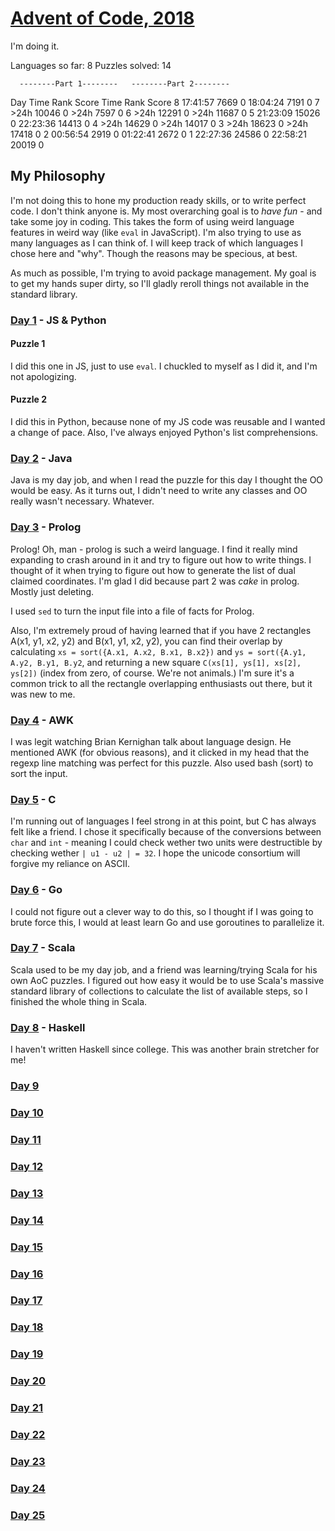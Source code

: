 # [Advent of Code, 2018](https://adventofcode.com/2018)

I'm doing it.

Languages so far: 8
Puzzles solved: 14

      --------Part 1--------   --------Part 2--------
Day       Time   Rank  Score       Time   Rank  Score
  8   17:41:57   7669      0   18:04:24   7191      0
  7       >24h  10046      0       >24h   7597      0
  6       >24h  12291      0       >24h  11687      0
  5   21:23:09  15026      0   22:23:36  14413      0
  4       >24h  14629      0       >24h  14017      0
  3       >24h  18623      0       >24h  17418      0
  2   00:56:54   2919      0   01:22:41   2672      0
  1   22:27:36  24586      0   22:58:21  20019      0

## My Philosophy

I'm not doing this to hone my production ready skills, or to write perfect code.  I don't 
think anyone is.  My most overarching goal is to _have fun_ - and take some joy in coding.
This takes the form of using weird language features in weird way (like `eval` in JavaScript).
I'm also trying to use as many languages as I can think of.  I will keep track of which languages
I chose here and "why".  Though the reasons may be specious, at best.

As much as possible, I'm trying to avoid package management.  My goal is to get my hands super dirty,
so I'll gladly reroll things not available in the standard library.

### [Day 1](https://adventofcode.com/2018/day/1) - JS & Python
#### Puzzle 1
I did this one in JS, just to use `eval`.  I chuckled to myself as I did it, and I'm not
apologizing.

#### Puzzle 2
I did this in Python, because none of my JS code was reusable and I wanted a change of pace.  Also,
I've always enjoyed Python's list comprehensions.

### [Day 2](https://adventofcode.com/2018/day/2) - Java
Java is my day job, and when I read the puzzle for this day I thought the OO would be easy.  As it
turns out, I didn't need to write any classes and OO really wasn't necessary.  Whatever.

### [Day 3](https://adventofcode.com/2018/day/3) - Prolog
Prolog!  Oh, man - prolog is such a weird language.  I find it really mind expanding to crash
around in it and try to figure out how to write things.  I thought of it when trying to figure out
how to generate the list of dual claimed coordinates.  I'm glad I did because part 2 was _cake_
in prolog.  Mostly just deleting.

I used `sed` to turn the input file into a file of facts for Prolog.

Also, I'm extremely proud of having learned that if you have 2 rectangles A(x1, y1, x2, y2) and
B(x1, y1, x2, y2), you can find their overlap by calculating `xs = sort({A.x1, A.x2, B.x1, B.x2})`
and `ys = sort({A.y1, A.y2, B.y1, B.y2`, and returning a new square `C(xs[1], ys[1], xs[2], ys[2])`
(index from zero, of course.  We're not animals.)  I'm sure it's a common trick to all the
rectangle overlapping enthusiasts out there, but it was new to me.

### [Day 4](https://adventofcode.com/2018/day/4) - AWK
I was legit watching Brian Kernighan talk about language design. He mentioned AWK (for obvious
reasons), and it clicked in my head that the regexp line matching was perfect for this puzzle.
Also used bash (sort) to sort the input.

### [Day 5](https://adventofcode.com/2018/day/5) - C
I'm running out of languages I feel strong in at this point, but C has always felt like a friend.
I chose it specifically because of the conversions between `char` and `int` - meaning I could check
wether two units were destructible by checking wether `| u1 - u2 | = 32`.  I hope the unicode
consortium will forgive my reliance on ASCII.

### [Day 6](https://adventofcode.com/2018/day/6) - Go
I could not figure out a clever way to do this, so I thought if I was going to brute force
this, I would at least learn Go and use goroutines to parallelize it.

### [Day 7](https://adventofcode.com/2018/day/7) - Scala
Scala used to be my day job, and a friend was learning/trying Scala for his own AoC puzzles.  I
figured out how easy it would be to use Scala's massive standard library of collections to 
calculate the list of available steps, so I finished the whole thing in Scala.

### [Day 8](https://adventofcode.com/2018/day/8) - Haskell
I haven't written Haskell since college.  This was another brain stretcher for me!

### [Day 9](https://adventofcode.com/2018/day/9)
### [Day 10](https://adventofcode.com/2018/day/10)
### [Day 11](https://adventofcode.com/2018/day/11)
### [Day 12](https://adventofcode.com/2018/day/12)
### [Day 13](https://adventofcode.com/2018/day/13)
### [Day 14](https://adventofcode.com/2018/day/14)
### [Day 15](https://adventofcode.com/2018/day/15)
### [Day 16](https://adventofcode.com/2018/day/16)
### [Day 17](https://adventofcode.com/2018/day/17)
### [Day 18](https://adventofcode.com/2018/day/18)
### [Day 19](https://adventofcode.com/2018/day/19)
### [Day 20](https://adventofcode.com/2018/day/20)
### [Day 21](https://adventofcode.com/2018/day/21)
### [Day 22](https://adventofcode.com/2018/day/22)
### [Day 23](https://adventofcode.com/2018/day/23)
### [Day 24](https://adventofcode.com/2018/day/24)
### [Day 25](https://adventofcode.com/2018/day/25)
